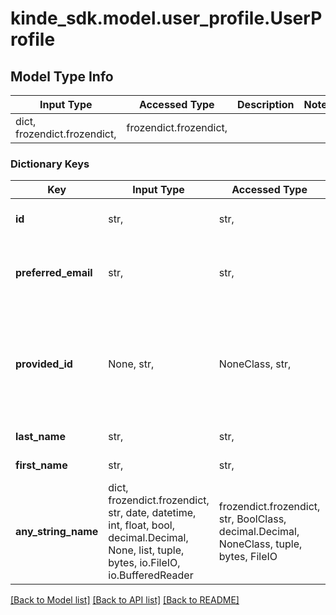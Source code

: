 # kinde_sdk.model.user_profile.UserProfile

## Model Type Info
Input Type | Accessed Type | Description | Notes
------------ | ------------- | ------------- | -------------
dict, frozendict.frozendict,  | frozendict.frozendict,  |  | 

### Dictionary Keys
Key | Input Type | Accessed Type | Description | Notes
------------ | ------------- | ------------- | ------------- | -------------
**id** | str,  | str,  | Unique id of the user in Kinde. | [optional] 
**preferred_email** | str,  | str,  | Default email address of the user in Kinde. | [optional] 
**provided_id** | None, str,  | NoneClass, str,  | Value of the user&#x27;s id in a third-party system when the user is imported into Kinde. | [optional] 
**last_name** | str,  | str,  | User&#x27;s last name. | [optional] 
**first_name** | str,  | str,  | User&#x27;s first name. | [optional] 
**any_string_name** | dict, frozendict.frozendict, str, date, datetime, int, float, bool, decimal.Decimal, None, list, tuple, bytes, io.FileIO, io.BufferedReader | frozendict.frozendict, str, BoolClass, decimal.Decimal, NoneClass, tuple, bytes, FileIO | any string name can be used but the value must be the correct type | [optional]

[[Back to Model list]](../../README.md#documentation-for-models) [[Back to API list]](../../README.md#documentation-for-api-endpoints) [[Back to README]](../../README.md)


